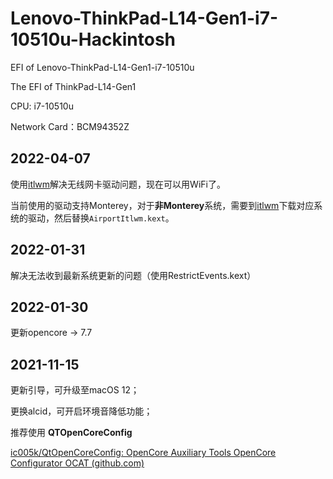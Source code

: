 # Lenovo-ThinkPad-L14-Gen1-i7-10510u-Hackintosh
EFI of Lenovo-ThinkPad-L14-Gen1-i7-10510u

The EFI of ThinkPad-L14-Gen1

CPU: i7-10510u

Network Card：BCM94352Z

## 2022-04-07

使用[itlwm](https://github.com/OpenIntelWireless/itlwm)解决无线网卡驱动问题，现在可以用WiFi了。

当前使用的驱动支持Monterey，对于**非Monterey**系统，需要到[itlwm](https://github.com/OpenIntelWireless/itlwm/releases)下载对应系统的驱动，然后替换`AirportItlwm.kext`。

## 2022-01-31

解决无法收到最新系统更新的问题（使用RestrictEvents.kext）

## 2022-01-30

更新opencore -> 7.7

## 2021-11-15

更新引导，可升级至macOS 12；

更换alcid，可开启环境音降低功能；

推荐使用 **QTOpenCoreConfig**

[ic005k/QtOpenCoreConfig: OpenCore Auxiliary Tools OpenCore Configurator OCAT (github.com)](https://github.com/ic005k/QtOpenCoreConfig)
